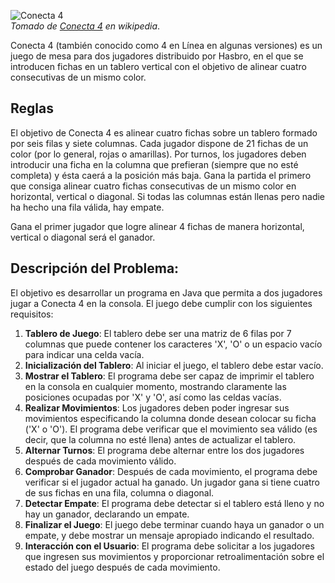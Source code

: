 ![Conecta 4](https://th.bing.com/th/id/OIP.-dva42mI9sPCMuL32up1JgAAAA?rs=1&pid=ImgDetMain)  
_Tomado de [Conecta 4](https://es.wikipedia.org/wiki/Conecta_4) en wikipedia_.

Conecta 4 (también conocido como 4 en Línea en algunas versiones) es un juego de mesa para dos jugadores distribuido por Hasbro, en el que se introducen fichas en un tablero vertical con el objetivo de alinear cuatro consecutivas de un mismo color.

## Reglas
El objetivo de Conecta 4 es alinear cuatro fichas sobre un tablero formado por seis filas y siete columnas. Cada jugador dispone de 21 fichas de un color (por lo general, rojas o amarillas).​ Por turnos, los jugadores deben introducir una ficha en la columna que prefieran (siempre que no esté completa) y ésta caerá a la posición más baja. Gana la partida el primero que consiga alinear cuatro fichas consecutivas de un mismo color en horizontal, vertical o diagonal.​ Si todas las columnas están llenas pero nadie ha hecho una fila válida, hay empate.​

Gana el primer jugador que logre alinear 4 fichas de manera horizontal, vertical o diagonal será el ganador.

## Descripción del Problema:
El objetivo es desarrollar un programa en Java que permita a dos jugadores jugar a Conecta 4 en la consola. El juego debe cumplir con los siguientes requisitos:
1. **Tablero de Juego**: El tablero debe ser una matriz de 6 filas por 7 columnas que puede contener los caracteres 'X', 'O' o un espacio vacío para indicar una celda vacía.
1. **Inicialización del Tablero**: Al iniciar el juego, el tablero debe estar vacío.
1. **Mostrar el Tablero**: El programa debe ser capaz de imprimir el tablero en la consola en cualquier momento, mostrando claramente las posiciones ocupadas por 'X' y 'O', así como las celdas vacías.
1. **Realizar Movimientos**: Los jugadores deben poder ingresar sus movimientos especificando la columna donde desean colocar su ficha ('X' o 'O'). El programa debe verificar que el movimiento sea válido (es decir, que la columna no esté llena) antes de actualizar el tablero.
1. **Alternar Turnos**: El programa debe alternar entre los dos jugadores después de cada movimiento válido.
1. **Comprobar Ganador**: Después de cada movimiento, el programa debe verificar si el jugador actual ha ganado. Un jugador gana si tiene cuatro de sus fichas en una fila, columna o diagonal.
1. **Detectar Empate**: El programa debe detectar si el tablero está lleno y no hay un ganador, declarando un empate.
1. **Finalizar el Juego**: El juego debe terminar cuando haya un ganador o un empate, y debe mostrar un mensaje apropiado indicando el resultado.
1. **Interacción con el Usuario**: El programa debe solicitar a los jugadores que ingresen sus movimientos y proporcionar retroalimentación sobre el estado del juego después de cada movimiento.